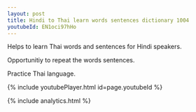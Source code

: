 ```yaml
---
layout: post
title: Hindi to Thai learn words sentences dictionary 1004 
youtubeId: EN1oci97hHo
---
```

 
 
Helps to learn Thai words and sentences for Hindi speakers.

Opportunitiy to repeat the words sentences. 

Practice Thai language. 
 
{% include youtubePlayer.html id=page.youtubeId %}
 
 
{% include analytics.html %}